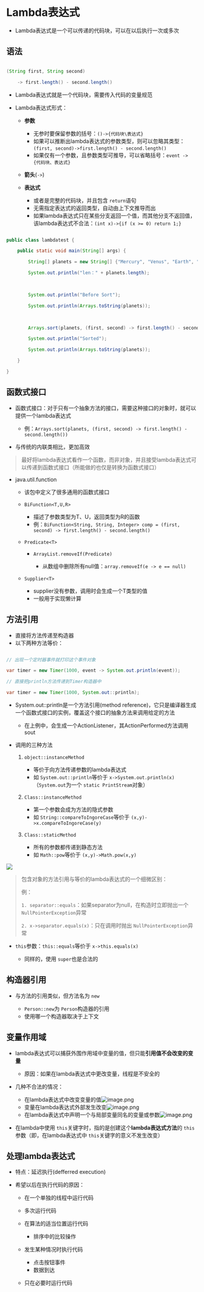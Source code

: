 # Lambda表达式

- Lambda表达式是一个可以传递的代码块，可以在以后执行一次或多次

## 语法

```java

(String first, String second)

    -> first.length() - second.length()

```

- Lambda表达式就是一个代码块，需要传入代码的变量规范
- Lambda表达式形式：

  - **参数**

    - 无参时要保留参数的括号：`()->{代码块\表达式}`
    - 如果可以推断出lambda表达式的参数类型，则可以忽略其类型：`(first, second)->first.length() - second.length()`
    - 如果仅有一个参数，且参数类型可推导，可以省略括号：`event -> {代码块、表达式}`
  - **箭头**(`->`)
  - **表达式**

    - 或者是完整的代码块，并且包含 `return`语句
    - 无需指定表达式的返回类型，自动由上下文推导而出
    - 如果lambda表达式只在某些分支返回一个值，而其他分支不返回值，该lambda表达式不合法：`(int x)->{if (x >= 0) return 1;}`

```java

public class lambdatest {  

    public static void main(String[] args) {  

        String[] planets = new String[] {"Mercury", "Venus", "Earth", "Mars", "Jupiter", "Saturn", "Uranus", "Neptune"};  

        System.out.println("len：" + planets.length);  

        

        System.out.println("Before Sort");  

        System.out.println(Arrays.toString(planets));  

  

        Arrays.sort(planets, (first, second) -> first.length() - second.length()); // Lambda Expression  

        System.out.println("Sorted");  

        System.out.println(Arrays.toString(planets));  

    }  

}

```

## 函数式接口

- 函数式接口：对于只有一个抽象方法的接口，需要这种接口的对象时，就可以提供一个lambda表达式

  - 例：`Arrays.sort(planets, (first, second) -> first.length() - second.length())`
- 与传统的内联类相比，更加高效

> 最好将lambda表达式看作一个函数，而非对象，并且接受lambda表达式可以传递到函数式接口（所能做的也仅是转换为函数式接口）

- java.util.function

  - 该包中定义了很多通用的函数式接口
  - `BiFunction<T,U,R>`

    - 描述了参数类型为T、U，返回类型为R的函数
    - 例：`BiFunction<String, String, Integer> comp = (first, second) -> first.length() - second.length()`
  - `Predicate<T>`

    - `ArrayList.removeIf(Predicate)`

      - 从数组中删除所有null值：`array.removeIf(e -> e == null)`
  - `Supplier<T>`

    - supplier没有参数，调用时会生成一个T类型的值
    - 一般用于实现懒计算

## 方法引用

- 直接将方法传递至构造器
- 以下两种方法等价：

```java

// 出现一个定时器事件就打印这个事件对象

var timer = new Timer(1000, event -> System.out.println(event));

// 直接把println方法传递到Timer构造器中

var timer = new Timer(1000, System.out::println);

```

- System.out::println是一个方法引用(method reference)，它只是编译器生成一个函数式接口的实例，覆盖这个接口的抽象方法来调用给定的方法

  - 在上例中，会生成一个ActionListener，其ActionPerformed方法调用sout
- 调用的三种方法

  1. `object::instanceMethod`

     - 等价于向方法传递参数的lambda表达式
     - 如 `System.out::println`等价于 `x->System.out.println(x)`（`System.out`为一个 `static PrintStream`对象）
  2. `Class::instanceMethod`

     - 第一个参数会成为方法的隐式参数
     - 如 `String::compareToIngoreCase`等价于 `(x,y)->x.compareToIngoreCase(y)`
  3. `Class::staticMethod`

     - 所有的参数都传递到静态方法
     - 如 `Math::pow`等价于 `(x,y)->Math.pow(x,y)`

![](https://s2.loli.net/2022/08/21/mpjvcwLb8du1K4o.png)

> 包含对象的方法引用与等价的lambda表达式的一个细微区别：
>
> 例：
>
> `1. separator::equals`：如果separator为null，在构造时立即抛出一个 `NullPointerException`异常
>
> `2. x->separator.equals(x)`：只在调用时抛出 `NullPointerException`异常

- `this`参数：`this::equals`等价于 `x->this.equals(x)`

  - 同样的，使用 `super`也是合法的

## 构造器引用

- 与方法的引用类似，但方法名为 `new`

  - `Person::new`为 `Person`构造器的引用
  - 使用哪一个构造器取决于上下文

## 变量作用域

- lambda表达式可以捕获外围作用域中变量的值，但只能**引用值不会改变的变量**

  - 原因：如果在lambda表达式中更改变量，线程是不安全的
- 几种不合法的情况：

  - 在lambda表达式中改变变量的值![image.png](https://s2.loli.net/2022/08/21/2jtA536hiJDnqET.png)
  - 变量在lambda表达式外部发生改变![image.png](https://s2.loli.net/2022/08/21/s1XGE2SDzM4rdab.png)
  - 在lambda表达式中声明一个与局部变量同名的变量或参数![image.png](https://s2.loli.net/2022/08/21/5LCEtZhTXJofDlu.png)
- 在lambda中使用 `this`关键字时，指的是创建这个**lambda表达式方法**的 `this`参数（即，在lambda表达式中 `this`关键字的意义不发生改变）

## 处理lambda表达式

- 特点：延迟执行(defferred execution)
- 希望以后在执行代码的原因：

  - 在一个单独的线程中运行代码
  - 多次运行代码
  - 在算法的适当位置运行代码

    - 排序中的比较操作
  - 发生某种情况时执行代码

    - 点击按钮事件
    - 数据到达
  - 只在必要时运行代码
